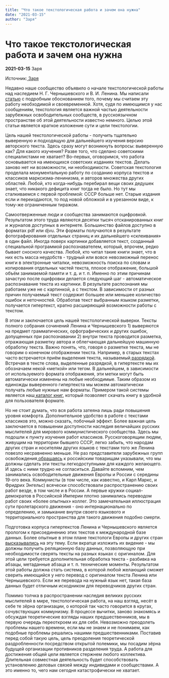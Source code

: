 ```yaml
---
title: "Что такое текстологическая работа и зачем она нужна"
date: "2021-03-15"
author: "Заря"
---
```


# Что такое текстологическая работа и зачем она нужна

**2021-03-15** Заря

Источник:[ Заря](https://vk.com/zarya_xyz)

Недавно наше сообщество объявило о начале текстологической работы над наследием Н. Г. Чернышевского и В. И. Ленина. Мы написали[ статью](https://vk.com/@zarya_xyz-tekstologiya-i-iskry) с подробным обоснованием того, почему мы считаем эту работу необходимой и своевременной. Хотя, судя по имеющимся у нас сообщениям, текстология является важной частью деятельности зарубежных освободительных сообществ, в русскоязычном пространстве об этой деятельности известно немного. Целью этой статьи является краткое изложение сути и цели текстологии.

Цель нашей текстологической работы - получить тщательно выверенную и подходящую для дальнейшего изучения версию авторского текста. Здесь сразу могут возникнуть вопросы: выверенную как? Для какого изучения? Разве того, что сделано советскими специалистами не хватает? Во-первых, оговоримся, что работа основывается на имеющихся советских изданиях текстов. Делать заново нет ни возможности, ни необходимости. Советская текстология проделала монументальную работу по созданию корпуса текстов и классиков марксизма-ленинизма, и авторов множества других областей. Любой, кто когда-нибудь перебирал вещи своих дедушек знает, что никакого дефицита книг тогда не было. Но тут мы сталкиваемся с первой проблемой: СССР больше нет. Старые издания если и переиздаются, то под новой обложкой и в урезанном виде, к тому-же ограниченным тиражом.

Самоотверженные люди и сообщества занимаются оцифровкой. Результатом этого труда являются десятки тысяч отсканированных книг и журналов доступных в интернете. Большинство файлов доступно в форматах pdf или djvu. Эти форматы получаются в результате фотографирования отдельных страниц и их дальнейшего «склеивания» в один файл. Иногда поверх картинки добавляется текст, созданный специальной программой распознавателем, который, впрочем, редко бывает сносного качества. Любой, кто читал такие книги знает, что в них есть масса неудобств - трудный или вовсе невозможный перенос книги в электронные читалки, невозможность поиска по словам и копирования отдельных частей текста, плохое отображение, большой объём занимаемой памяти и т. д. и т. п. Именно по этим причинам зачастую после оцифровки делается следующий шаг - автоматическое распознавание текста из картинки. В результате распознания мы работаем уже не с картинкой, а с текстом. В зависимости от разных причин получаемый текст содержит большее или меньшее количество ошибок и неточностей. Обработав текст выбранным языком разметки, получается гипертекст, кратно расширяющий возможности работы с текстом.

В этом и заключается цель нашей текстологической выверки. Тексты полного собрания сочинений Ленина и Чернышевского 1) выверяются на предмет грамматических, орфографических и других ошибок, допущенных при распознавании 2) внутри текста проводится разметка, отражающая разметку автора и облегчающая дальнейшую машинную обработку текста. Важно понять, что, говоря о разметке текста, мы не говорим о конечном отображении текста. Например, в старых текстах часто встречается приём выделения текста, называемый[ разрядкой](https://vk.com/away.php?to=https%3A%2F%2Fru.wikipedia.org%2Fwiki%2F%D0%E0%E7%F0%FF%E4%EA%E0_%28%F2%E8%EF%EE%E3%F0%E0%F4%E8%EA%E0%29&cc_key=). Встречая в тексте слова, выделенные разрядкой, в гипертексте мы их обозначаем некой «меткой» или тегом. В дальнейшем, в зависимости от используемого формата отображения, эти метки могут быть автоматически изменены на любые необходимые. Таким образом из единожды выверенного гипертекста мы можем автоматически получать любые нужные нам форматы. Примером такой системы является наш[ каталог книг](https://vk.com/away.php?to=https%3A%2F%2Fbooks.zarya.xyz%2F&cc_key=), который позволяет скачать книгу в удобной для пользователя формате.

Но не стоит думать, что вся работа затеяна лишь ради повышения уровня комфорта. Дополнительное удобство в работе с текстами классиков это, можно сказать, побочный эффект. Более важная цель заключается в повышении доступности наследия величайших русских мыслителей для мирового коммунистического сообщества. Здесь мы подошли к пункту изучения работ классиков. Русскоговорящим людям, живущим на территории бывшего СССР, легко забыть, что народам других стран и носителям других языков с текстами того же Ленина повезло несравненно меньше. Не раз представители зарубежных групп освобождения[ обращаясь](https://vk.com/away.php?to=http%3A%2F%2Fpropaganda-journal.net%2F10390.html&cc_key=) к российским товарищам указывали, что мы должны сделать эти тексты легкодоступными для каждого желающего. И здесь с ними трудно не согласиться. Давайте вспомним, чем занимались освободительные движения Европы и России с середины 19-ого века. Коммунисты (в том числе, как известно, и Карл Маркс, и Фридрих Энгельс) всячески способствовали распространению своих работ везде, в том числе и в России. А первые кружки социал-демократов в Российской Империи плотно занимались переводом работ своих «более опытных» коллег. Это замечательная иллюстрация сути пролетарского движения - оно интернационально по определению, и замыкание внутри своего языкового и территориального пространства для такого движения подобно смерти.

Подготовка корпуса гипертекстов Ленина и Чернышевского является прологом к присоединению этих текстов к международной базе данных. Более опытные в этом плане текстологи Европы и других стран[ высказывались](https://vk.com/away.php?to=http%3A%2F%2Fpropaganda-journal.net%2F10402.html&cc_key=) на эту тему. Если вкратце изложить их видение - мы должны получить реляционную базу данных, позволяющую при необходимости сверять тексты на разных языках с оригиналом. Для этой цели требуется дополнительная обработка текста - разбивка на абзацы, метаданные абзаца и т. п. технические моменты. Результатом этой работы должна стать система, в которой любой желающий сможет сверить имеющийся у него перевод с оригиналом текста Ленина или Чернышевского. Если же перевода на нужный язык нет, такая база данных будет отличным исходником для переводчиков других стран.

Помимо толчка в распространении наследия великих русских мыслителей в мире, текстологическая работа, на наш взгляд, несёт в себе те зёрна организации, о которой так часто говорится в кругах, сочувствующих коммунизму. В процессе вычитки, заново знакомясь и обсуждая теоретические взгляды наших предшественников, мы в первую очередь переоткроем их для себя. Невозможно преодолеть проблемы нашего времени, если мы не знаем и не понимаем, как подобные проблемы решались нашими предшественниками. Поставив перед собой такую цель, цель преодоления теоретической раздробленности посредством открытой полемики, мы посадим зёрна будущей организации противников разделения труда. А работа для достижения общей цели является стержнем любого коллектива. Длительная совместная деятельность будет способствовать установлению деловых связей между индивидами и сообществами. А это именно то, чего нам сегодня катастрофически не хватает.